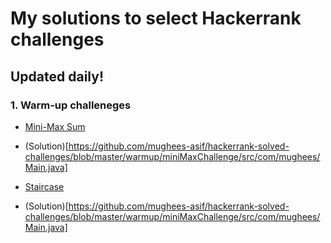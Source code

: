 # My solutions to select Hackerrank challenges

## Updated daily!

### 1. Warm-up challeneges

* [Mini-Max Sum](https://www.hackerrank.com/challenges/mini-max-sum/problem)
 - (Solution)[https://github.com/mughees-asif/hackerrank-solved-challenges/blob/master/warmup/miniMaxChallenge/src/com/mughees/Main.java]

* [Staircase](https://www.hackerrank.com/challenges/staircase/problem)
 - (Solution)[https://github.com/mughees-asif/hackerrank-solved-challenges/blob/master/warmup/miniMaxChallenge/src/com/mughees/Main.java]